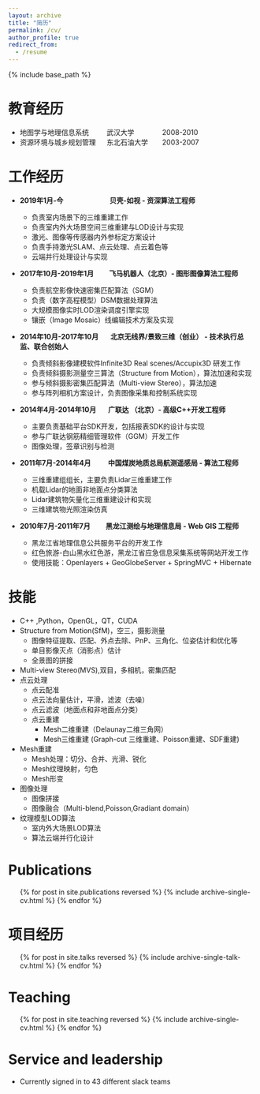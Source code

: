 ```yaml
---
layout: archive
title: "简历"
permalink: /cv/
author_profile: true
redirect_from:
  - /resume
---
```


{% include base_path %}


教育经历
======

* 地图学与地理信息系统 &ensp;&ensp;&ensp;&ensp; 武汉大学 &ensp;&ensp;&ensp;&ensp; &ensp;&ensp;&ensp;2008-2010
* 资源环境与城乡规划管理 &ensp; &ensp;东北石油大学 &ensp;&ensp;&ensp; 2003-2007

工作经历
======
* **2019年1月-今 &ensp;&ensp;&ensp; &ensp;&ensp;&ensp; &ensp;&ensp;&ensp;&ensp;&ensp;&ensp;贝壳-如视 - 资深算法工程师**
  * 负责室内场景下的三维重建工作
  * 负责室内外大场景空间三维重建与LOD设计与实现
  * 激光、图像等传感器内外参标定方案设计
  * 负责手持激光SLAM、点云处理、点云着色等
  * 云端并行处理设计与实现

* **2017年10月-2019年1月 &ensp;&ensp;&ensp;&ensp;飞马机器人（北京）- 图形图像算法工程师**
  * 负责航空影像快速密集匹配算法（SGM）
  * 负责（数字高程模型）DSM数据处理算法 
  * 大规模图像实时LOD渲染调度引擎实现 
  * 镶嵌（Image Mosaic）线编辑技术方案及实现

* **2014年10月-2017年10月 &ensp;&ensp;&ensp;北京无线界/景致三维（创业） - 技术执行总监、联合创始人**
  * 负责倾斜影像建模软件Infinite3D Real scenes/Accupix3D  研发工作
  * 负责倾斜摄影测量空三算法（Structure from Motion），算法加速和实现
  * 参与倾斜摄影密集匹配算法（Multi-view Stereo），算法加速
  * 参与阵列相机方案设计，负责图像采集和控制系统实现
* **2014年4月-2014年10月 &ensp;&ensp;&ensp;广联达 （北京）- 高级C++开发工程师**
  * 主要负责基础平台SDK开发，包括报表SDK的设计与实现
  * 参与广联达钢筋精细管理软件（GGM）开发工作
  * 图像处理，签章识别与检测
* **2011年7月-2014年4月 &ensp;&ensp;&ensp;&ensp; 中国煤炭地质总局航测遥感局 - 算法工程师**
  * 三维重建组组长，主要负责Lidar三维重建工作
  * 机载Lidar的地面非地面点分类算法
  * Lidar建筑物矢量化三维重建设计和实现
  * 三维建筑物光照渲染仿真

* **2010年7月-2011年7月 &ensp;&ensp;&ensp;&ensp;黑龙江测绘与地理信息局 - Web GIS 工程师**
  * 黑龙江省地理信息公共服务平台的开发工作 
  * 红色旅游-白山黑水红色游，黑龙江省应急信息采集系统等网站开发工作
  * 使用技能：Openlayers + GeoGlobeServer + SpringMVC + Hibernate


技能
======
* C++ ,Python，OpenGL，QT，CUDA
* Structure from Motion(SfM)，空三，摄影测量
  * 图像特征提取、匹配、外点去除、PnP、三角化、位姿估计和优化等
  * 单目影像灭点（消影点）估计
  * 全景图的拼接
* Multi-view Stereo(MVS),双目，多相机，密集匹配
* 点云处理
  * 点云配准
  * 点云法向量估计，平滑，滤波（去噪）
  * 点云滤波（地面点和非地面点分类）
  * 点云重建
    * Mesh二维重建（Delaunay二维三角网）
    * Mesh三维重建 (Graph-cut 三维重建、Poisson重建、SDF重建)
* Mesh重建
  * Mesh处理：切分、合并、光滑、锐化
  * Mesh纹理映射，匀色
  * Mesh形变
* 图像处理
  * 图像拼接
  * 图像融合（Multi-blend,Poisson,Gradiant domain）
* 纹理模型LOD算法
  * 室内外大场景LOD算法
  * 算法云端并行化设计



Publications
======
  <ul>{% for post in site.publications reversed %}
    {% include archive-single-cv.html %}
  {% endfor %}</ul>
  
项目经历
======
  <ul>{% for post in site.talks reversed %}
    {% include archive-single-talk-cv.html  %}
  {% endfor %}</ul>
  
Teaching
======
  <ul>{% for post in site.teaching reversed %}
    {% include archive-single-cv.html %}
  {% endfor %}</ul>
  
Service and leadership
======
* Currently signed in to 43 different slack teams

